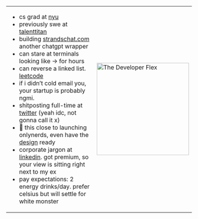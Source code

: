 <table>
<tr>
<td>

<div align="left">

- cs grad at [nyu](https://www.nyu.edu/)  
- previously swe at [talenttitan](https://talenttitan.com)
- building [strandschat.com](https://strandschat.com) another chatgpt wrapper
- can stare at terminals looking like → for hours    
- can reverse a linked list. [leetcode](https://leetcode.com/shresthkapoor7/)
- if i didn’t cold email you, your startup is probably ngmi.  
- shitposting full-time at [twitter](https://twitter.com/your-link) (yeah idc, not gonna call it x)  
- 🤏 this close to launching onlynerds, even have the [design](https://www.youtube.com/watch?v=xvFZjo5PgG0) ready
- corporate jargon at [linkedin](https://www.linkedin.com/in/shresth-kapoor-7skp/). got premium, so your view is sitting right next to my ex  
- pay expectations: 2 energy drinks/day. prefer celsius but will settle for white monster

</div>

</td>
<td >
  <img src="https://github.com/user-attachments/assets/8d1fd288-4687-4f5d-8225-26519a069535" width="250" alt="The Developer Flex" />
</td>
</tr>
</table>
